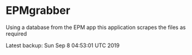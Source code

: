 # EPMgrabber
Using a database from the EPM app this application scrapes the files as required


Latest backup: Sun Sep 8 04:53:01 UTC 2019
